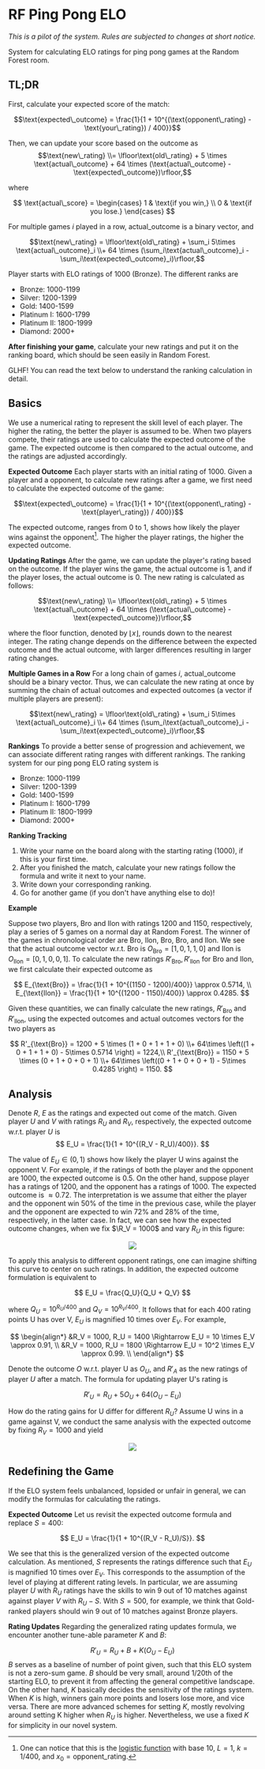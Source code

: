 # RF Ping Pong ELO

*This is a pilot of the system. Rules are subjected to changes at short notice.*

System for calculating ELO ratings for ping pong games at the Random Forest room.

## TL;DR

First, calculate your expected score of the match:

$$\text{expected\_outcome} = \frac{1}{1 + 10^{(\text{opponent\_rating} - \text{your\_rating}) / 400}}$$

Then, we can update your score based on the outcome as
$$\text{new\_rating} \\= \lfloor\text{old\_rating} + 5 \times \text{actual\_outcome} + 64 \times (\text{actual\_outcome} - \text{expected\_outcome})\rfloor,$$

where

$$
\text{actual\_score} = \begin{cases}
  1 & \text{if you win,} \\
  0 & \text{if you lose.}
\end{cases}
$$

For multiple games $i$ played in a row, $\text{actual\_outcome}$ is a binary vector, and

$$\text{new\_rating} = \lfloor\text{old\_rating} + \sum_i 5\times \text{actual\_outcome}_i \\+ 64 \times (\sum_i\text{actual\_outcome}_i - \sum_i\text{expected\_outcome}_i)\rfloor,$$

Player starts with ELO ratings of 1000 (Bronze). The different ranks are

- Bronze: 1000-1199
- Silver: 1200-1399
- Gold: 1400-1599
- Platinum I: 1600-1799
- Platinum II: 1800-1999
- Diamond: 2000+

**After finishing your game**, calculate your new ratings and put it on the ranking board, which should be seen easily in Random Forest.

GLHF! You can read the text below to understand the ranking calculation in detail.

## Basics

We use a numerical rating to represent the skill level of each player. The higher the rating, the better the player is assumed to be. When two players compete, their ratings are used to calculate the expected outcome of the game. The expected outcome is then compared to the actual outcome, and the ratings are adjusted accordingly.

**Expected Outcome**
Each player starts with an initial rating of 1000. Given a player and a opponent, to calculate new ratings after a game, we first need to calculate the expected outcome of the game:

$$\text{expected\_outcome} = \frac{1}{1 + 10^{(\text{opponent\_rating} - \text{player\_rating}) / 400}}$$

The expected outcome, ranges from 0 to 1, shows how likely the player wins against the opponent[^1]. The higher the player ratings, the higher the expected outcome.

**Updating Ratings**
After the game, we can update the player's rating based on the outcome. If the player wins the game, the actual outcome is 1, and if the player loses, the actual outcome is 0. The new rating is calculated as follows:

$$\text{new\_rating} \\= \lfloor\text{old\_rating} + 5 \times \text{actual\_outcome}  + 64 \times (\text{actual\_outcome} - \text{expected\_outcome})\rfloor,$$

where the floor function, denoted by $\lfloor x \rfloor$, rounds down to the nearest integer. The rating change depends on the difference between the expected outcome and the actual outcome, with larger differences resulting in larger rating changes.

**Multiple Games in a Row**
For a long chain of games $i$, $\text{actual\_outcome}$ should be a binary vector. Thus, we can calculate the new rating at once by summing the chain of actual outcomes and expected outcomes (a vector if multiple players are present):

$$\text{new\_rating} = \lfloor\text{old\_rating} + \sum_i 5\times \text{actual\_outcome}_i \\+ 64 \times (\sum_i\text{actual\_outcome}_i - \sum_i\text{expected\_outcome}_i)\rfloor,$$

**Rankings**
To provide a better sense of progression and achievement, we can associate different rating ranges with different rankings. The ranking system for our ping pong ELO rating system is

- Bronze: 1000-1199
- Silver: 1200-1399
- Gold: 1400-1599
- Platinum I: 1600-1799
- Platinum II: 1800-1999
- Diamond: 2000+

**Ranking Tracking**

1. Write your name on the board along with the starting rating (1000), if this is your first time.
2. After you finished the match, calculate your new ratings follow the formula and write it next to your name.
3. Write down your corresponding ranking.
4. Go for another game (if you don't have anything else to do)!

**Example**

Suppose two players, Bro and Ilon with ratings $1200$ and $1150$, respectively, play a series of 5 games on a normal day at Random Forest. The winner of the games in chronological order are Bro, Ilon, Bro, Bro, and Ilon. We see that the actual outcome vector w.r.t. Bro is $O_{\text{Bro}} = [1,0,1,1,0]$ and Ilon is $O_{\text{Ilon}} = [0,1,0,0,1]$. To calculate the new ratings $R'_{\text{Bro}}, R'_{\text{Ilon}}$ for Bro and Ilon, we first calculate their expected outcome as

$$
E_{\text{Bro}} = \frac{1}{1 + 10^{(1150 - 1200)/400}} \approx 0.5714, \\
E_{\text{Ilon}} = \frac{1}{1 + 10^{(1200 - 1150)/400}} \approx 0.4285. 
$$

Given these quantities, we can finally calculate the new ratings, $R'_{\text{Bro}}$ and $R'_{\text{Ilon}}$, using the expected outcomes and actual outcomes vectors for the two players as

$$
R'_{\text{Bro}} = 1200 + 5 \times (1 + 0 + 1 + 1 + 0) \\+ 64\times \left((1 + 0 + 1 + 1 + 0) - 5\times 0.5714 \right) = 1224,\\
R'_{\text{Bro}} = 1150 + 5 \times (0 + 1 + 0 + 0 + 1) \\+ 64\times \left((0 + 1 + 0 + 0 + 1) - 5\times 0.4285 \right) =  1150.
$$

## Analysis

Denote $R$, $E$ as the ratings and expected out come of the match. Given player $U$ and $V$ with ratings $R_U$ and $R_V$, respectively, the expected outcome w.r.t. player $U$ is
$$
E_U = \frac{1}{1 + 10^{(R_V - R_U)/400}}.
$$

The value of $E_U \in (0,1)$ shows how likely the player U wins against the opponent V. For example, if the ratings of both the player and the opponent are 1000, the expected outcome is $0.5$. On the other hand, suppose player has a ratings of 1200, and the opponent has a ratings of 1000. The expected outcome is $\approx 0.72$. The interpretation is we assume that either the player and the opponent win 50% of the time in the previous case, while the player and the opponent are expected to win 72% and 28% of the time, respectively, in the latter case. In fact, we can see how the expected outcome changes, when we fix $\R_V = 1000$ and vary $R_U$ in this figure:

<p align="center">
  <img src="/assets/elo.png" />
</p>

To apply this analysis to different opponent ratings, one can imagine shifting this curve to center on such ratings. In addition, the expected outcome formulation is equivalent to

$$
E_U = \frac{Q_U}{Q_U + Q_V}
$$

where $Q_U = 10^{R_U/400}$ and $Q_V = 10^{R_V/400}$. It follows that for each 400 rating points U has over V, $E_U$ is magnified 10 times over $E_V$. For example,

$$
\begin{align*}
&R_V = 1000, R_U = 1400 \Rightarrow E_U = 10 \times E_V \approx 0.91, \\
&R_V = 1000, R_U = 1800 \Rightarrow E_U = 10^2 \times E_V \approx 0.99. \\
\end{align*}
$$

Denote the outcome $O$ w.r.t. player U as $O_U$, and $R'_A$ as the new ratings of player $U$ after a match. The formula for updating player U's rating is

$$
R'_U = R_U + 5O_U + 64(O_U - E_U)
$$

How do the rating gains for U differ for different $R_U$? Assume U wins in a game against V, we conduct the same analysis with the expected outcome by fixing $R_V=1000$ and yield

<p align="center">
  <img src="/assets/rating_gain.png" />
</p>

## Redefining the Game

If the ELO system feels unbalanced, lopsided or unfair in general, we can modify the formulas for calculating the ratings.

**Expected Outcome**
Let us revisit the expected outcome formula and replace $S=400$:

$$
E_U = \frac{1}{1 + 10^{(R_V - R_U)/S}}.
$$

We see that this is the generalized version of the expected outcome calculation. As mentioned, $S$ represents the ratings difference such that $E_U$ is magnified 10 times over $E_V$. This corresponds to the assumption of the level of playing at different rating levels. In particular, we are assuming player $U$ with $R_U$ ratings have the skills to win 9 out of 10 matches against against player $V$ with $R_U - S$. With $S=500$, for example, we think that Gold-ranked players should win 9 out of 10 matches against Bronze players.

**Rating Updates**
Regarding the generalized rating updates formula, we encounter another tune-able parameter $K$ and $B$:

$$
R'_U = R_U + B + K(O_U - E_U)
$$
$B$ serves as a baseline of number of point given, such that this ELO system is not a zero-sum game. $B$ should be very small, around $1/20$th of the starting ELO, to prevent it from affecting the general competitive landscape. On the other hand, $K$ basically decides the sensitivity of the ratings system. When $K$ is high, winners gain more points and losers lose more, and vice versa. There are more advanced schemes for setting $K$, mostly revolving around setting K higher when $R_U$ is higher. Nevertheless, we use a fixed $K$ for simplicity in our novel system.

[^1]: One can notice that this is the [logistic function](https://en.wikipedia.org/wiki/Logistic_function) with base 10, $L=1$, $k=1/400$, and $x_0 = \text{opponent\_rating}$.
